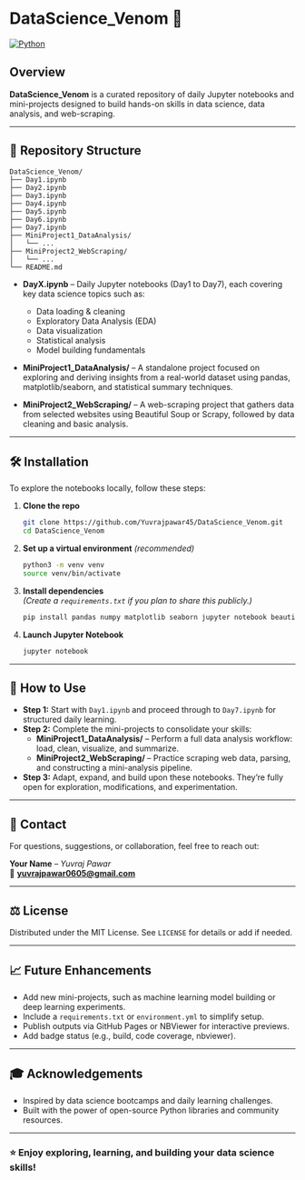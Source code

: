 
# DataScience_Venom 🐍

[![Python](https://img.shields.io/badge/python-3.x-blue)]()

## Overview

**DataScience_Venom** is a curated repository of daily Jupyter notebooks and mini-projects designed to build hands-on skills in data science, data analysis, and web-scraping.

---

## 📂 Repository Structure

```
DataScience_Venom/
├── Day1.ipynb
├── Day2.ipynb
├── Day3.ipynb
├── Day4.ipynb
├── Day5.ipynb
├── Day6.ipynb
├── Day7.ipynb
├── MiniProject1_DataAnalysis/
│   └── ...
├── MiniProject2_WebScraping/
│   └── ...
└── README.md
```

- **DayX.ipynb** – Daily Jupyter notebooks (Day1 to Day7), each covering key data science topics such as:
  - Data loading & cleaning
  - Exploratory Data Analysis (EDA)
  - Data visualization
  - Statistical analysis
  - Model building fundamentals

- **MiniProject1_DataAnalysis/** – A standalone project focused on exploring and deriving insights from a real-world dataset using pandas, matplotlib/seaborn, and statistical summary techniques.

- **MiniProject2_WebScraping/** – A web-scraping project that gathers data from selected websites using Beautiful Soup or Scrapy, followed by data cleaning and basic analysis.

---

## 🛠️ Installation

To explore the notebooks locally, follow these steps:

1. **Clone the repo**  
   ```bash
   git clone https://github.com/Yuvrajpawar45/DataScience_Venom.git
   cd DataScience_Venom
   ```

2. **Set up a virtual environment** *(recommended)*  
   ```bash
   python3 -m venv venv
   source venv/bin/activate
   ```

3. **Install dependencies**  
   *(Create a `requirements.txt` if you plan to share this publicly.)*  
   ```bash
   pip install pandas numpy matplotlib seaborn jupyter notebook beautifulsoup4 requests
   ```

4. **Launch Jupyter Notebook**  
   ```bash
   jupyter notebook
   ```

---

## 🚀 How to Use

- **Step 1:** Start with `Day1.ipynb` and proceed through to `Day7.ipynb` for structured daily learning.
- **Step 2:** Complete the mini-projects to consolidate your skills:
  - **MiniProject1_DataAnalysis/** – Perform a full data analysis workflow: load, clean, visualize, and summarize.
  - **MiniProject2_WebScraping/** – Practice scraping web data, parsing, and constructing a mini-analysis pipeline.
- **Step 3:** Adapt, expand, and build upon these notebooks. They’re fully open for exploration, modifications, and experimentation.

---

## 📧 Contact

For questions, suggestions, or collaboration, feel free to reach out:

**Your Name** – *Yuvraj Pawar*  
📧 **yuvrajpawar0605@gmail.com**

---

## ⚖️ License

Distributed under the MIT License. See `LICENSE` for details or add if needed.

---

## 📈 Future Enhancements

- Add new mini-projects, such as machine learning model building or deep learning experiments.
- Include a `requirements.txt` or `environment.yml` to simplify setup.
- Publish outputs via GitHub Pages or NBViewer for interactive previews.
- Add badge status (e.g., build, code coverage, nbviewer).

---

## 🎓 Acknowledgements

- Inspired by data science bootcamps and daily learning challenges.
- Built with the power of open-source Python libraries and community resources.

---

### ⭐ Enjoy exploring, learning, and building your data science skills!
